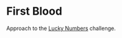 # First Blood #

Approach to the [Lucky Numbers] challenge.


[Lucky Numbers]:https://github.com/bvongunten/luckynumbers
